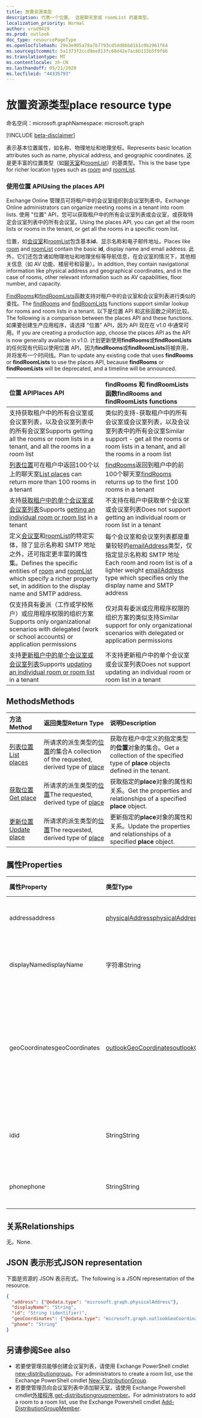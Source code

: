 ```yaml
---
title: 放置资源类型
description: 代表一个位置。 这是聊天室或 roomList 的基类型。
localization_priority: Normal
author: vrod9429
ms.prod: outlook
doc_type: resourcePageType
ms.openlocfilehash: 29e3e905a78a7b7793cd5dd8bbd1b1c0b2961f64
ms.sourcegitcommit: 5a1373f2ccd9ee813fc60d42e7ac6b115b5f9f66
ms.translationtype: MT
ms.contentlocale: zh-CN
ms.lasthandoff: 05/21/2020
ms.locfileid: "44335793"
---
```

# <a name="place-resource-type"></a><span data-ttu-id="291ac-104">放置资源类型</span><span class="sxs-lookup"><span data-stu-id="291ac-104">place resource type</span></span>

<span data-ttu-id="291ac-105">命名空间：microsoft.graph</span><span class="sxs-lookup"><span data-stu-id="291ac-105">Namespace: microsoft.graph</span></span>

[!INCLUDE [beta-disclaimer](../../includes/beta-disclaimer.md)]

<span data-ttu-id="291ac-106">表示基本位置属性，如名称、物理地址和地理坐标。</span><span class="sxs-lookup"><span data-stu-id="291ac-106">Represents basic location attributes such as name, physical address, and geographic coordinates.</span></span> <span data-ttu-id="291ac-107">这是更丰富的位置类型（如[聊天室](room.md)和[roomList](roomlist.md)）的基类型。</span><span class="sxs-lookup"><span data-stu-id="291ac-107">This is the base type for richer location types such as [room](room.md) and [roomList](roomlist.md).</span></span>

### <a name="using-the-places-api"></a><span data-ttu-id="291ac-108">使用位置 API</span><span class="sxs-lookup"><span data-stu-id="291ac-108">Using the places API</span></span>
<span data-ttu-id="291ac-109">Exchange Online 管理员可将租户中的会议室组织到会议室列表中。</span><span class="sxs-lookup"><span data-stu-id="291ac-109">Exchange Online administrators can organize meeting rooms in a tenant into room lists.</span></span> <span data-ttu-id="291ac-110">使用 "位置" API，您可以获取租户中的所有会议室列表或会议室，或获取特定会议室列表中的所有会议室。</span><span class="sxs-lookup"><span data-stu-id="291ac-110">Using the places API, you can get all the room lists or rooms in the tenant, or get all the rooms in a specific room list.</span></span>

<span data-ttu-id="291ac-111">位置，如[会议室](room.md)和[roomList](roomlist.md)包含基本**id**、显示名称和电子邮件地址。</span><span class="sxs-lookup"><span data-stu-id="291ac-111">Places like [room](room.md) and [roomList](roomlist.md) contain the basic **id**, display name and email address.</span></span> <span data-ttu-id="291ac-112">此外，它们还包含诸如物理地址和地理坐标等导航信息，在会议室的情况下，其他相关信息（如 AV 功能、楼层号和容量）。</span><span class="sxs-lookup"><span data-stu-id="291ac-112">In addition, they contain navigational information like physical address and geographical coordinates, and in the case of rooms, other relevant information such as AV capabilities, floor number, and capacity.</span></span>

<span data-ttu-id="291ac-113">[FindRooms](https://docs.microsoft.com/graph/api/user-findrooms?view=graph-rest-beta&tabs=http)和[findRoomLists](https://docs.microsoft.com/graph/api/user-findroomlists?view=graph-rest-beta)函数支持对租户中的会议室和会议室列表进行类似的查找。</span><span class="sxs-lookup"><span data-stu-id="291ac-113">The [findRooms](https://docs.microsoft.com/graph/api/user-findrooms?view=graph-rest-beta&tabs=http) and [findRoomLists](https://docs.microsoft.com/graph/api/user-findroomlists?view=graph-rest-beta) functions support similar lookup for rooms and room lists in a tenant.</span></span> <span data-ttu-id="291ac-114">以下是位置 API 和这些函数之间的比较。</span><span class="sxs-lookup"><span data-stu-id="291ac-114">The following is a comparison between the places API and these functions.</span></span>  <span data-ttu-id="291ac-115">如果要创建生产应用程序，请选择 "位置" API，因为 API 现在在 v1.0 中通常可用。</span><span class="sxs-lookup"><span data-stu-id="291ac-115">If you are creating a production app, choose the places API as the API is now generally available in v1.0.</span></span> <span data-ttu-id="291ac-116">计划更新使用**findRooms**或**findRoomLists**的任何现有代码以使用位置 API，因为**findRooms**或**findRoomLists**将被弃用，并将发布一个时间线。</span><span class="sxs-lookup"><span data-stu-id="291ac-116">Plan to update any existing code that uses **findRooms** or **findRoomLists** to use the places API, because **findRooms** or **findRoomLists** will be deprecated, and a timeline will be announced.</span></span>

|<span data-ttu-id="291ac-117">位置 API</span><span class="sxs-lookup"><span data-stu-id="291ac-117">Places API</span></span> |<span data-ttu-id="291ac-118">findRooms 和 findRoomLists 函数</span><span class="sxs-lookup"><span data-stu-id="291ac-118">findRooms and findRoomLists functions</span></span>|
|:------------------------------------|:-----------------------------|
|<span data-ttu-id="291ac-119">支持获取租户中的所有会议室或会议室列表，以及会议室列表中的所有会议室</span><span class="sxs-lookup"><span data-stu-id="291ac-119">Supports getting all the rooms or room lists in a tenant, and all the rooms in a room list</span></span> | <span data-ttu-id="291ac-120">类似的支持-获取租户中的所有会议室或会议室列表，以及会议室列表中的所有会议室</span><span class="sxs-lookup"><span data-stu-id="291ac-120">Similar support - get all the rooms or room lists in a tenant, and all the rooms in a room list</span></span>|
|<span data-ttu-id="291ac-121">[列表位置](../api/place-list.md)可在租户中返回100个以上的聊天室</span><span class="sxs-lookup"><span data-stu-id="291ac-121">[List places](../api/place-list.md) can return more than 100 rooms in a tenant</span></span> | <span data-ttu-id="291ac-122">[findRooms](../api/user-findrooms.md)返回到租户中的前100个聊天室</span><span class="sxs-lookup"><span data-stu-id="291ac-122">[findRooms](../api/user-findrooms.md) returns up to the first 100 rooms in a tenant</span></span> |
|<span data-ttu-id="291ac-123">支持[获取租户中的单个会议室或会议室列表](../api/place-get.md)</span><span class="sxs-lookup"><span data-stu-id="291ac-123">Supports [getting an individual room or room list](../api/place-get.md) in a tenant</span></span> | <span data-ttu-id="291ac-124">不支持在租户中获取单个会议室或会议室列表</span><span class="sxs-lookup"><span data-stu-id="291ac-124">Does not support getting an individual room or room list in a tenant</span></span>
|<span data-ttu-id="291ac-125">定义[会议室](room.md)和[roomList](roomlist.md)的特定实体，除了显示名称和 SMTP 地址之外，还可指定更丰富的属性集。</span><span class="sxs-lookup"><span data-stu-id="291ac-125">Defines the specific entities of [room](room.md) and [roomList](roomlist.md) which specify a richer property set, in addition to the display name and SMTP address.</span></span> | <span data-ttu-id="291ac-126">每个会议室和会议室列表都是重量较轻的[emailAddress](emailaddress.md)类型，仅指定显示名称和 SMTP 地址</span><span class="sxs-lookup"><span data-stu-id="291ac-126">Each room and room list is of a lighter weight [emailAddress](emailaddress.md) type which specifies only the display name and SMTP address</span></span>|
|<span data-ttu-id="291ac-127">仅支持具有委派（工作或学校帐户）或应用程序权限的组织方案</span><span class="sxs-lookup"><span data-stu-id="291ac-127">Supports only organizational scenarios with delegated (work or school accounts) or application permissions</span></span> | <span data-ttu-id="291ac-128">仅对具有委派或应用程序权限的组织方案的类似支持</span><span class="sxs-lookup"><span data-stu-id="291ac-128">Similar support for only organizational scenarios with delegated or application permissions</span></span>|
|<span data-ttu-id="291ac-129">支持[更新租户中的单个会议室或会议室列表](../api/place-update.md)</span><span class="sxs-lookup"><span data-stu-id="291ac-129">Supports [updating an individual room or room list](../api/place-update.md) in a tenant</span></span> | <span data-ttu-id="291ac-130">不支持更新租户中的单个会议室或会议室列表</span><span class="sxs-lookup"><span data-stu-id="291ac-130">Does not support updating an individual room or room list in a tenant</span></span>

## <a name="methods"></a><span data-ttu-id="291ac-131">Methods</span><span class="sxs-lookup"><span data-stu-id="291ac-131">Methods</span></span>

| <span data-ttu-id="291ac-132">方法</span><span class="sxs-lookup"><span data-stu-id="291ac-132">Method</span></span>                              | <span data-ttu-id="291ac-133">返回类型</span><span class="sxs-lookup"><span data-stu-id="291ac-133">Return Type</span></span>                  | <span data-ttu-id="291ac-134">说明</span><span class="sxs-lookup"><span data-stu-id="291ac-134">Description</span></span> |
|:------------------------------------|:-----------------------------|:--------|
| [<span data-ttu-id="291ac-135">列表位置</span><span class="sxs-lookup"><span data-stu-id="291ac-135">List places</span></span>](../api/place-list.md) | <span data-ttu-id="291ac-136">所请求的派生类型的[位置](place.md)的集合</span><span class="sxs-lookup"><span data-stu-id="291ac-136">A collection of the requested, derived type of [place](place.md)</span></span> | <span data-ttu-id="291ac-137">获取在租户中定义的指定类型的**位置**对象的集合。</span><span class="sxs-lookup"><span data-stu-id="291ac-137">Get a collection of the specified type of **place** objects defined in the tenant.</span></span> |
| [<span data-ttu-id="291ac-138">获取位置</span><span class="sxs-lookup"><span data-stu-id="291ac-138">Get place</span></span>](../api/place-get.md)    | <span data-ttu-id="291ac-139">所请求的派生类型的[位置](place.md)</span><span class="sxs-lookup"><span data-stu-id="291ac-139">The requested, derived type of [place](place.md)</span></span>            | <span data-ttu-id="291ac-140">获取指定的**place**对象的属性和关系。</span><span class="sxs-lookup"><span data-stu-id="291ac-140">Get the properties and relationships of a specified **place** object.</span></span> |
| [<span data-ttu-id="291ac-141">更新位置</span><span class="sxs-lookup"><span data-stu-id="291ac-141">Update place</span></span>](../api/place-update.md)    | <span data-ttu-id="291ac-142">所请求的派生类型的[位置](place.md)</span><span class="sxs-lookup"><span data-stu-id="291ac-142">The requested, derived type of [place](place.md)</span></span>            | <span data-ttu-id="291ac-143">更新指定的**place**对象的属性和关系。</span><span class="sxs-lookup"><span data-stu-id="291ac-143">Update the properties and relationships of a specified **place** object.</span></span> |

## <a name="properties"></a><span data-ttu-id="291ac-144">属性</span><span class="sxs-lookup"><span data-stu-id="291ac-144">Properties</span></span>

| <span data-ttu-id="291ac-145">属性</span><span class="sxs-lookup"><span data-stu-id="291ac-145">Property</span></span>       | <span data-ttu-id="291ac-146">类型</span><span class="sxs-lookup"><span data-stu-id="291ac-146">Type</span></span>                                              | <span data-ttu-id="291ac-147">说明</span><span class="sxs-lookup"><span data-stu-id="291ac-147">Description</span></span> |
|:---------------|:--------------------------------------------------|:--------|
| <span data-ttu-id="291ac-148">address</span><span class="sxs-lookup"><span data-stu-id="291ac-148">address</span></span>        | [<span data-ttu-id="291ac-149">physicalAddress</span><span class="sxs-lookup"><span data-stu-id="291ac-149">physicalAddress</span></span>](physicaladdress.md)             | <span data-ttu-id="291ac-150">地点的街道地址。</span><span class="sxs-lookup"><span data-stu-id="291ac-150">The street address of the place.</span></span> |
| <span data-ttu-id="291ac-151">displayName</span><span class="sxs-lookup"><span data-stu-id="291ac-151">displayName</span></span>    | <span data-ttu-id="291ac-152">字符串</span><span class="sxs-lookup"><span data-stu-id="291ac-152">String</span></span>                                            | <span data-ttu-id="291ac-153">与位置关联的名称。</span><span class="sxs-lookup"><span data-stu-id="291ac-153">The name associated with the place.</span></span> |
| <span data-ttu-id="291ac-154">geoCoordinates</span><span class="sxs-lookup"><span data-stu-id="291ac-154">geoCoordinates</span></span> | [<span data-ttu-id="291ac-155">outlookGeoCoordinates</span><span class="sxs-lookup"><span data-stu-id="291ac-155">outlookGeoCoordinates</span></span>](outlookgeocoordinates.md) | <span data-ttu-id="291ac-156">指定纬度、经度和（可选）海拔高度坐标中的位置。</span><span class="sxs-lookup"><span data-stu-id="291ac-156">Specifies the place location in latitude, longitude and (optionally) altitude coordinates.</span></span> |
| <span data-ttu-id="291ac-157">id</span><span class="sxs-lookup"><span data-stu-id="291ac-157">id</span></span>             | <span data-ttu-id="291ac-158">String</span><span class="sxs-lookup"><span data-stu-id="291ac-158">String</span></span>                                            | <span data-ttu-id="291ac-159">位置的唯一标识符。</span><span class="sxs-lookup"><span data-stu-id="291ac-159">Unique identifier for the place.</span></span> <span data-ttu-id="291ac-160">只读。</span><span class="sxs-lookup"><span data-stu-id="291ac-160">Read-only.</span></span> |
| <span data-ttu-id="291ac-161">phone</span><span class="sxs-lookup"><span data-stu-id="291ac-161">phone</span></span>          | <span data-ttu-id="291ac-162">String</span><span class="sxs-lookup"><span data-stu-id="291ac-162">String</span></span>                                            | <span data-ttu-id="291ac-163">地点的电话号码。</span><span class="sxs-lookup"><span data-stu-id="291ac-163">The phone number of the place.</span></span> |

## <a name="relationships"></a><span data-ttu-id="291ac-164">关系</span><span class="sxs-lookup"><span data-stu-id="291ac-164">Relationships</span></span>

<span data-ttu-id="291ac-165">无。</span><span class="sxs-lookup"><span data-stu-id="291ac-165">None.</span></span>

## <a name="json-representation"></a><span data-ttu-id="291ac-166">JSON 表示形式</span><span class="sxs-lookup"><span data-stu-id="291ac-166">JSON representation</span></span>

<span data-ttu-id="291ac-167">下面是资源的 JSON 表示形式。</span><span class="sxs-lookup"><span data-stu-id="291ac-167">The following is a JSON representation of the resource.</span></span>

<!-- {
  "blockType": "resource",
  "optionalProperties": [

  ],
  "@odata.type": "microsoft.graph.place",
  "baseType": ""
}-->

```json
{
  "address": {"@odata.type": "microsoft.graph.physicalAddress"},
  "displayName": "String",
  "id": "String (identifier)",
  "geoCoordinates": {"@odata.type": "microsoft.graph.outlookGeoCoordinates"},
  "phone": "String"
}
```

## <a name="see-also"></a><span data-ttu-id="291ac-168">另请参阅</span><span class="sxs-lookup"><span data-stu-id="291ac-168">See also</span></span>
- <span data-ttu-id="291ac-169">若要使管理员能够创建会议室列表，请使用 Exchange PowerShell cmdlet [new-distributiongroup](https://docs.microsoft.com/powershell/module/exchange/users-and-groups/new-distributiongroup?view=exchange-ps)。</span><span class="sxs-lookup"><span data-stu-id="291ac-169">For administrators to create a room list, use the Exchange PowerShell cmdlet [New-DistributionGroup](https://docs.microsoft.com/powershell/module/exchange/users-and-groups/new-distributiongroup?view=exchange-ps).</span></span>
- <span data-ttu-id="291ac-170">若要使管理员向会议室列表中添加聊天室，请使用 Exchange Powershell cmdlet[外接程序 get-distributiongroupmember](https://docs.microsoft.com/powershell/module/exchange/users-and-groups/add-distributiongroupmember?view=exchange-ps)。</span><span class="sxs-lookup"><span data-stu-id="291ac-170">For administrators to add a room to a room list, use the Exchange Powershell cmdlet [Add-DistributionGroupMember](https://docs.microsoft.com/powershell/module/exchange/users-and-groups/add-distributiongroupmember?view=exchange-ps).</span></span>

<!-- uuid: 16cd6b66-4b1a-43a1-adaf-3a886856ed98
2019-02-04 14:57:30 UTC -->
<!-- {
  "type": "#page.annotation",
  "description": "place resource",
  "keywords": "",
  "section": "documentation",
  "tocPath": ""
}-->

